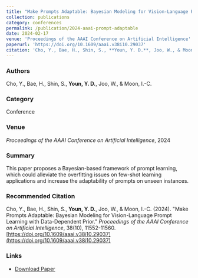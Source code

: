 ```yaml
---
title: "Make Prompts Adaptable: Bayesian Modeling for Vision-Language Prompt Learning with Data-Dependent Prior"
collection: publications
category: conferences
permalink: /publication/2024-aaai-prompt-adaptable
date: 2024-02-17
venue: 'Proceedings of the AAAI Conference on Artificial Intelligence'
paperurl: 'https://doi.org/10.1609/aaai.v38i10.29037'
citation: 'Cho, Y., Bae, H., Shin, S., **Youn, Y. D.**, Joo, W., & Moon, I.-C. (2024). "Make Prompts Adaptable: Bayesian Modeling for Vision-Language Prompt Learning with Data-Dependent Prior." <i>Proceedings of the AAAI Conference on Artificial Intelligence</i>, 38(10), 11552-11560. https://doi.org/10.1609/aaai.v38i10.29037'
---
```


### Authors
Cho, Y., Bae, H., Shin, S., **Youn, Y. D.**, Joo, W., & Moon, I.-C.

### Category
Conference

### Venue
*Proceedings of the AAAI Conference on Artificial Intelligence*, 2024

### Summary
This paper proposes a Bayesian-based framework of prompt learning, which could alleviate the overfitting issues on few-shot learning applications and increase the adaptability of prompts on unseen instances.

### Recommended Citation
Cho, Y., Bae, H., Shin, S., **Youn, Y. D.**, Joo, W., & Moon, I.-C. (2024). "Make Prompts Adaptable: Bayesian Modeling for Vision-Language Prompt Learning with Data-Dependent Prior." *Proceedings of the AAAI Conference on Artificial Intelligence*, 38(10), 11552-11560. [https://doi.org/10.1609/aaai.v38i10.29037](https://doi.org/10.1609/aaai.v38i10.29037)

### Links
- [Download Paper](https://doi.org/10.1609/aaai.v38i10.29037)
